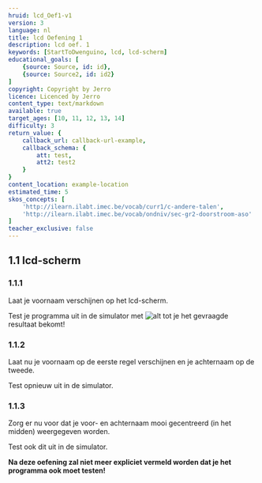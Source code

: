 ```yaml
---
hruid: lcd_Oef1-v1
version: 3
language: nl
title: lcd Oefening 1
description: lcd oef. 1
keywords: [StartToDwenguino, lcd, lcd-scherm]
educational_goals: [
    {source: Source, id: id}, 
    {source: Source2, id: id2}
]
copyright: Copyright by Jerro
licence: Licenced by Jerro
content_type: text/markdown
available: true
target_ages: [10, 11, 12, 13, 14]
difficulty: 3
return_value: {
    callback_url: callback-url-example,
    callback_schema: {
        att: test,
        att2: test2
    }
}
content_location: example-location
estimated_time: 5
skos_concepts: [
    'http://ilearn.ilabt.imec.be/vocab/curr1/c-andere-talen', 
    'http://ilearn.ilabt.imec.be/vocab/ondniv/sec-gr2-doorstroom-aso'
]
teacher_exclusive: false
---
```

## 1.1 lcd-scherm

### 1.1.1

Laat je voornaam verschijnen op het lcd-scherm.

Test je programma uit in de simulator met ![alt](https://scholen.dwengo.org/static/play.png "Afb. Play") tot je het gevraagde resultaat bekomt!


### 1.1.2

Laat nu je voornaam op de eerste regel verschijnen en je achternaam op de tweede.

Test opnieuw uit in de simulator.


### 1.1.3

Zorg er nu voor dat je voor- en achternaam mooi gecentreerd (in het midden) weergegeven worden.

Test ook dit uit in de simulator.


**Na deze oefening zal niet meer expliciet vermeld worden dat je het programma ook moet testen!**